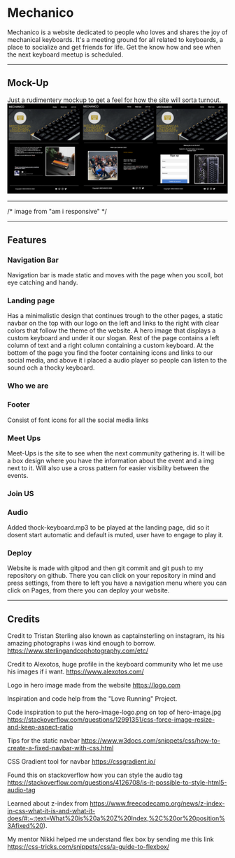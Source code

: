 # Mechanico #

Mechanico is a website dedicated to people who loves and shares the joy of mechanical keyboards.
It's a meeting ground for all related to keyboards, a place to socialize and get friends for life.
Get the know how and see when the next keyboard meetup is scheduled.
_________________________________________________________________________________________________

## Mock-Up ##
Just a rudimentery mockup to get a feel for how the site will sorta turnout.
![Mockup image 1](/assets/images/mechanico-mockup.png)
_________________________________________________________________________________________________

/* image from "am i responsive" */

_________________________________________________________________________________________________

## Features ##

### Navigation Bar ###

Navigation bar is made static and moves with the page when you scoll, bot eye catching and handy.

### Landing page ###

Has a minimalistic design that continues trough to the other pages, a static navbar on the top with our logo on the left
and links to the right with clear colors that follow the theme of the website. 
A hero image that displays a custom keyboard and under it our slogan.
Rest of the page contains a left column of text and a right column containing a custom keyboard.
At the bottom of the page you find the footer containing icons and links to our social media, and above it
i placed a audio player so people can listen to the sound och a thocky keyboard.


### Who we are

### Footer ###
Consist of font icons for all the social media links

### Meet Ups ###

Meet-Ups is the site to see when the next community gathering is.
It will be a box design where you have the information about the event and a img next to it.
Will also use a cross pattern for easier visibility between the events.

### Join US ###

### Audio ###

Added thock-keyboard.mp3 to be played at the landing page, did so it dosent start automatic and default is muted, user have to engage to play it.

### Deploy ###

Website is made with gitpod and then git commit and git push to my repository on github.
There you can click on your repository in mind and press settings, from there to left you have
a navigation menu where you can click on Pages, from there you can deploy your website.
_________________________________________________________________________________________________
## Credits ##

Credit to Tristan Sterling also known as captainsterling on instagram, its his amazing photographs i was kind enough to borrow. https://www.sterlingandcophotography.com/etc/

Credit to Alexotos, huge profile in the keyboard community who let me use his images if i want.
https://www.alexotos.com/

Logo in hero image made from the website https://logo.com

Inspiration and code help from the "Love Running" Project.

Code inspiration to put the hero-image-logo.png on top of hero-image.jpg
https://stackoverflow.com/questions/12991351/css-force-image-resize-and-keep-aspect-ratio

Tips for the static navbar
https://www.w3docs.com/snippets/css/how-to-create-a-fixed-navbar-with-css.html

CSS Gradient tool for navbar
https://cssgradient.io/

Found this on stackoverflow how you can style the audio tag
https://stackoverflow.com/questions/4126708/is-it-possible-to-style-html5-audio-tag

Learned about z-index from
https://www.freecodecamp.org/news/z-index-in-css-what-it-is-and-what-it-does/#:~:text=What%20is%20a%20Z%20Index,%2C%20or%20position%3Afixed%20).

My mentor Nikki helped me understand flex box by sending me this link
https://css-tricks.com/snippets/css/a-guide-to-flexbox/

